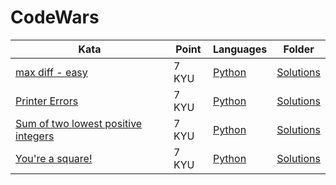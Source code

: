 # CodeWars

<table>
    <thead>
        <th>Kata</th>
        <th>Point</th>
        <th>Languages</th>
        <th>Folder</th>
    </thead>
    <tbody>
        <tr>
            <td><a href="https://www.codewars.com/kata/588a3c3ef0fbc9c8e1000095">max diff - easy</td>
            <td>7 KYU</td>
            <td><a href="7 KYU/max diff - easy/Solution.py">Python</a></td>
            <td><a href="7 KYU/max diff - easy">Solutions</a></td>
        </tr>
        <tr>
            <td><a href="https://www.codewars.com/kata/56541980fa08ab47a0000040">Printer Errors</td>
            <td>7 KYU</td>
            <td><a href="7 KYU/Printer Errors/Solution.py">Python</a></td>
            <td><a href="7 KYU/Printer Errors">Solutions</a></td>
        </tr>
        <tr>
            <td><a href="https://www.codewars.com/kata/558fc85d8fd1938afb000014">Sum of two lowest positive integers</td>
            <td>7 KYU</td>
            <td><a href="7 KYU/Sum of two lowest positive integers/Solution.py">Python</a></td>
            <td><a href="7 KYU/Sum of two lowest positive integers">Solutions</a></td>
        </tr>
        <tr>
            <td><a href="https://www.codewars.com/kata/54c27a33fb7da0db0100040e">You're a square!</td>
            <td>7 KYU</td>
            <td><a href="7 KYU/You're a square!/Solution.py">Python</a></td>
            <td><a href="7 KYU/You're a square!">Solutions</a></td>
        </tr>
    </tbody>
</table>